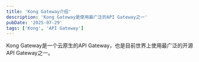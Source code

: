 ```yaml
---
title: 'Kong Gateway介绍'
description: 'Kong Gateway是使用最广泛的API Gateway之一'
pubDate: '2025-07-29'
tags: ['Kong', 'API Gateway']
---
```


Kong Gateway是一个云原生的API Gateway，也是目前世界上使用最广泛的开源API Gateway之一。
